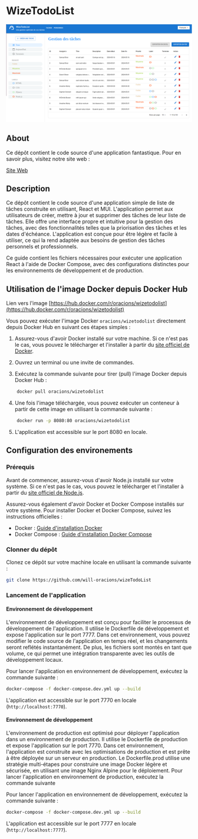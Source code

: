 # WizeTodoList

![Capture d'écran](screenshoot.png)


## About

Ce dépôt contient le code source d'une application fantastique. Pour en savoir plus, visitez notre site web :

[Site Web](https://www.exemple.com)

## Description
Ce dépôt contient le code source d'une application simple de liste de tâches construite en utilisant, React et MUI. L'application permet aux utilisateurs de créer, mettre à jour et supprimer des tâches de leur liste de tâches. Elle offre une interface propre et intuitive pour la gestion des tâches, avec des fonctionnalités telles que la priorisation des tâches et les dates d'échéance. L'application est conçue pour être légère et facile à utiliser, ce qui la rend adaptée aux besoins de gestion des tâches personnels et professionnels.


Ce guide contient les fichiers nécessaires pour exécuter une application React à l'aide de Docker Compose, avec des configurations distinctes pour les environnements de développement et de production.

## Utilisation de l'image Docker depuis Docker Hub

Lien vers l'image [https://hub.docker.com/r/oracions/wizetodolist](https://hub.docker.com/r/oracions/wizetodolist)

Vous pouvez exécuter l'image Docker `oracions/wizetodolist` directement depuis Docker Hub en suivant ces étapes simples :

1. Assurez-vous d'avoir Docker installé sur votre machine. Si ce n'est pas le cas, vous pouvez le télécharger et l'installer à partir du [site officiel de Docker](https://www.docker.com/get-started).

2. Ouvrez un terminal ou une invite de commandes.

3. Exécutez la commande suivante pour tirer (pull) l'image Docker depuis Docker Hub :

```bash
    docker pull oracions/wizetodolist
```

4. Une fois l'image téléchargée, vous pouvez exécuter un conteneur à partir de cette image en utilisant la commande suivante :

```bash
    docker run -p 8080:80 oracions/wizetodolist
```
5. L'application est accessible sur le port 8080 en locale.

## Configuration des environements

### Prérequis

Avant de commencer, assurez-vous d'avoir Node.js installé sur votre système. Si ce n'est pas le cas, vous pouvez le télécharger et l'installer à partir du [site officiel de Node.js](https://nodejs.org/).


Assurez-vous également d'avoir Docker et Docker Compose installés sur votre système. Pour installer Docker et Docker Compose, suivez les instructions officielles :

- Docker : [Guide d'installation Docker](https://docs.docker.com/get-docker/)
- Docker Compose : [Guide d'installation Docker Compose](https://docs.docker.com/compose/install/)


### Clonner du dépôt

Clonez ce dépôt sur votre machine locale en utilisant la commande suivante :

```bash
git clone https://github.com/will-oracions/wizeTodoList
```

### Lancement de l'application

#### Environnement de développement
L'environnement de développement est conçu pour faciliter le processus de développement de l'application. Il utilise le Dockerfile de développement et expose l'application sur le port 7777. Dans cet environnement, vous pouvez modifier le code source de l'application en temps réel, et les changements seront reflétés instantanément. De plus, les fichiers sont montés en tant que volume, ce qui permet une intégration transparente avec les outils de développement locaux. 

Pour lancer l'application en environnement de développement, exécutez la commande suivante :

```bash
docker-compose -f docker-compose.dev.yml up --build
```

L'application est accessible sur le port 7770 en locale (`http://localhost:7770`).


#### Environnement de développement
L'environnement de production est optimisé pour déployer l'application dans un environnement de production. Il utilise le Dockerfile de production et expose l'application sur le port 7770. Dans cet environnement, l'application est construite avec les optimisations de production et est prête à être déployée sur un serveur en production. Le Dockerfile.prod utilise une stratégie multi-étapes pour construire une image Docker légère et sécurisée, en utilisant une image Nginx Alpine pour le déploiement. Pour lancer l'application en environnement de production, exécutez la commande suivante

Pour lancer l'application en environnement de développement, exécutez la commande suivante :

```bash
docker-compose -f docker-compose.dev.yml up --build
```

L'application est accessible sur le port 7777 en locale (`http://localhost:7777`).
